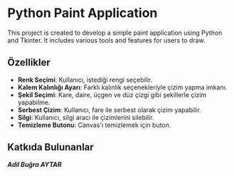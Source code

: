 # Python Paint Application

This project is created to develop a simple paint application using Python and Tkinter. It includes various tools and features for users to draw.

## Özellikler

- **Renk Seçimi**: Kullanıcı, istediği rengi seçebilir.
- **Kalem Kalınlığı Ayarı**: Farklı kalınlık seçenekleriyle çizim yapma imkanı.
- **Şekil Seçimi**: Kare, daire, üçgen ve düz çizgi gibi şekillerle çizim yapabilme.
- **Serbest Çizim**: Kullanıcı, fare ile serbest olarak çizim yapabilir.
- **Silgi**: Kullanıcı, silgi aracı ile çizimlerini silebilir.
- **Temizleme Butonu**: Canvas'ı temizlemek için buton.


## Katkıda Bulunanlar
 ***Adil Buğra AYTAR***
